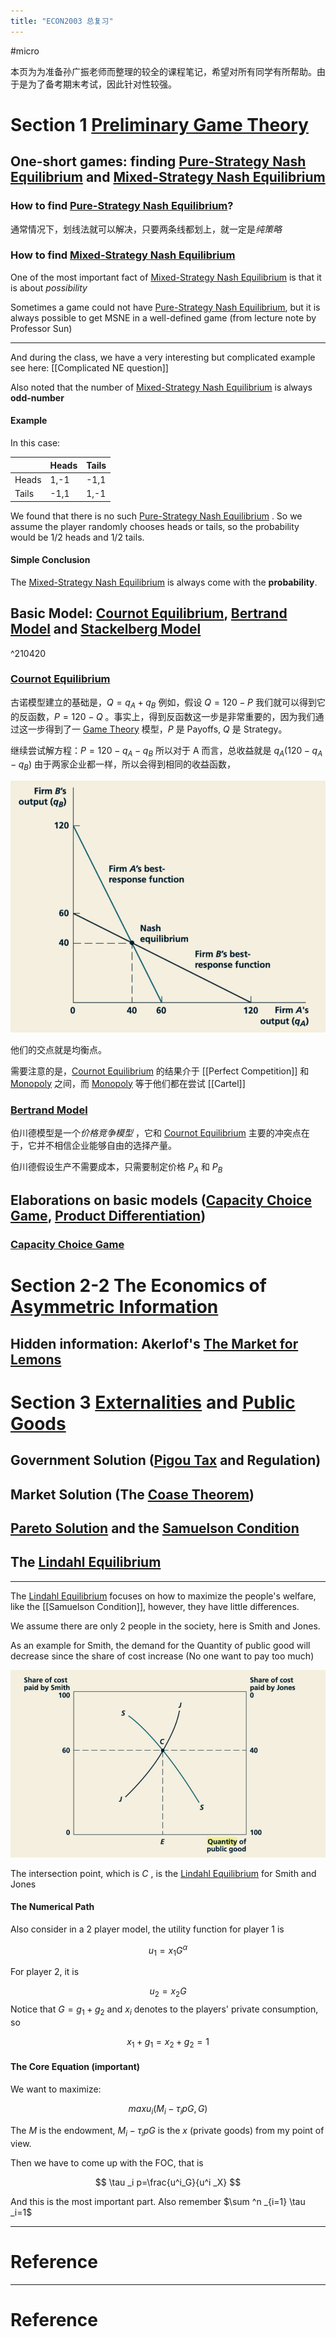 ```yaml
---
title: "ECON2003 总复习"
---
```


#micro 

本页为为准备孙广振老师而整理的较全的课程笔记，希望对所有同学有所帮助。由于是为了备考期末考试，因此针对性较强。

# Section 1 [Preliminary Game Theory](Preliminary%20Game%20Theory.md)

## One-short games: finding [Pure-Strategy Nash Equilibrium](Pure-Strategy%20Nash%20Equilibrium.md) and [Mixed-Strategy Nash Equilibrium](Mixed-Strategy%20Nash%20Equilibrium.md)

### How to find [Pure-Strategy Nash Equilibrium](Pure-Strategy%20Nash%20Equilibrium.md)?

通常情况下，划线法就可以解决，只要两条线都划上，就一定是*纯策略*


### How to find [Mixed-Strategy Nash Equilibrium](Mixed-Strategy%20Nash%20Equilibrium.md)

One of the most important fact of [Mixed-Strategy Nash Equilibrium](Mixed-Strategy%20Nash%20Equilibrium.md) is that it is about *possibility* 

Sometimes a game could not have [Pure-Strategy Nash Equilibrium](Pure-Strategy%20Nash%20Equilibrium), but it is always possible to get MSNE in a well-defined game (from lecture note by Professor Sun)

---

And during the class, we have a very interesting but complicated example see here: [[Complicated NE question]]

Also noted that the number of [Mixed-Strategy Nash Equilibrium](Mixed-Strategy%20Nash%20Equilibrium.md) is always **odd-number**

#### Example

In this case:

| |Heads|Tails|
|---|---|---|
|Heads|1,-1|-1,1|
|Tails|-1,1|1,-1|

We found that there is no such [Pure-Strategy Nash Equilibrium](Pure-Strategy%20Nash%20Equilibrium.md) . So we assume the player randomly chooses heads or tails, so the probability would be 1/2 heads and 1/2 tails.

#### Simple Conclusion

The [Mixed-Strategy Nash Equilibrium](Mixed-Strategy%20Nash%20Equilibrium.md) is always come with the **probability**.


## Basic Model: [Cournot Equilibrium](Cournot%20Equilibrium), [Bertrand Model](Bertrand%20Model.md) and [Stackelberg Model](Stackelberg%20Model)

^210420

### [Cournot Equilibrium](Cournot%20Equilibrium)

古诺模型建立的基础是，$Q=q_A+q_B$ 例如，假设 $Q=120-P$  我们就可以得到它的反函数，$P=120-Q$ 。事实上，得到反函数这一步是非常重要的，因为我们通过这一步得到了一 [Game Theory](Game%20Theory.md) 模型，$P$ 是 Payoffs,  $Q$ 是 Strategy。

继续尝试解方程：$P=120-q_A -q_B$ 所以对于 A 而言，总收益就是 $q_A(120-q_A -q_B)$ 由于两家企业都一样，所以会得到相同的收益函数，

![](截屏2023-05-07%2022.55.34.png)

他们的交点就是均衡点。

需要注意的是，[Cournot Equilibrium](Cournot%20Equilibrium) 的结果介于 [[Perfect Competition]] 和 [Monopoly](Monopoly.md) 之间，而 [Monopoly](Monopoly.md) 等于他们都在尝试 [[Cartel]] 

### [Bertrand Model](Bertrand%20Model.md)

伯川德模型是一个*价格竞争模型* ，它和 [Cournot Equilibrium](Cournot%20Equilibrium) 主要的冲突点在于，它并不相信企业能够自由的选择产量。

伯川德假设生产不需要成本，只需要制定价格 $P_A$ 和 $P_B$ 


## Elaborations on basic models ([Capacity Choice Game](Capacity%20Choice%20Game.md), [Product Differentiation](Product%20Differentiation.md))

### [Capacity Choice Game](Capacity%20Choice%20Game.md)



# Section 2-2 The Economics of [Asymmetric Information](Asymmetric%20Information.md)

## Hidden information: Akerlof's [The Market for Lemons](The%20Market%20for%20Lemons.md)

# Section 3 [Externalities](Externalities.md) and [Public Goods](Public%20Goods.md)

## Government Solution ([Pigou Tax](Pigou%20Tax.md) and Regulation)

## Market Solution (The [Coase Theorem](Coase%20Theorem.md))

## [Pareto Solution](Pareto%20Solution.md) and the [Samuelson Condition](Samuelson%20Condition.md)

## The [Lindahl Equilibrium](Lindahl%20Equilibrium.md)

---


The [Lindahl Equilibrium](Lindahl%20Equilibrium.md) focuses on how to maximize the people's welfare, like the [[Samuelson Condition]], however, they have little differences.

We assume there are only 2 people in the society, here is Smith and Jones.

As an example for Smith, the demand for the Quantity of public good will decrease since the share of cost increase (No one want to pay too much)

![](截屏2023-05-05%2016.42.57.png)

The intersection point, which is $C$ , is the [Lindahl Equilibrium](Lindahl%20Equilibrium.md) for Smith and Jones

#### The Numerical Path

Also consider in a 2 player model, the utility function for player 1 is

$$
u_1=x_1 G^\alpha
$$

For player 2, it is 

$$
u_2=x_2 G
$$
Notice that $G=g_1+g_2$ and $x_i$ denotes to the players' private consumption, so

$$
x_1+g_1=x_2+g_2=1
$$


#### The Core Equation (important)

We want to maximize:

$$
maxu_i(M_i-\tau _i pG,G)
$$

The $M$ is the endowment, $M_i-\tau _i pG$ is the $x$ (private goods) from my point of view.

Then we have to come up with the FOC, that is 

$$
\tau _i p=\frac{u^i_G}{u^i _X}
$$

And this is the most important part.  Also remember $\sum ^n _{i=1} \tau _i=1$





---



# Reference 





---



# Reference 


